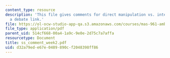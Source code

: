 ```yaml
---
content_type: resource
description: 'This file gives comments for direct manipulation vs. interface agents:
  a debate link.'
file: https://ol-ocw-studio-app-qa.s3.amazonaws.com/courses/mas-961-ambient-intelligence-spring-2005/d32a79ede67e0489890cf2048398ff86_ss_comment_week2.pdf
file_type: application/pdf
parent_uid: 514cf668-00a4-1a9c-9e0e-2d75c7a7affa
resourcetype: Document
title: ss_comment_week2.pdf
uid: d32a79ed-e67e-0489-890c-f2048398ff86
---
```

